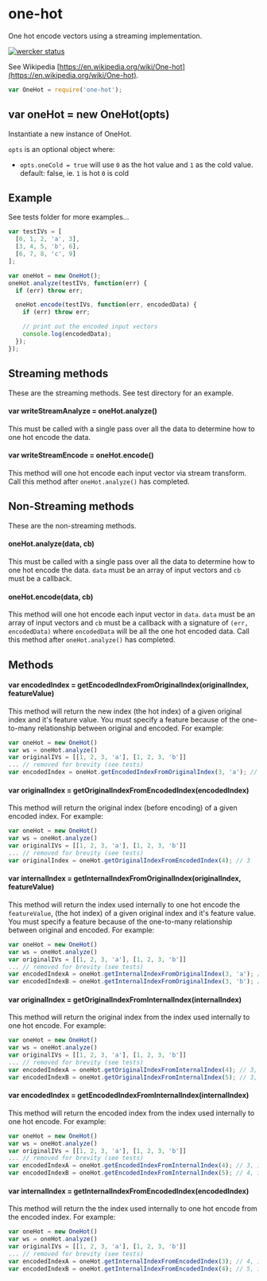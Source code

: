 # one-hot

One hot encode vectors using a streaming implementation.

[![wercker status](https://app.wercker.com/status/1b44d13a2f20cff87dfafebb0f544ffe/s "wercker status")](https://app.wercker.com/project/bykey/1b44d13a2f20cff87dfafebb0f544ffe)

See Wikipedia [https://en.wikipedia.org/wiki/One-hot](https://en.wikipedia.org/wiki/One-hot).

``` javascript
var OneHot = require('one-hot');
```


## var oneHot = new OneHot(opts)

Instantiate a new instance of OneHot.

`opts` is an optional object where:

 * `opts.oneCold = true` will use `0` as the hot value and `1` as the cold value. default: false, ie. `1` is hot `0` is cold


## Example

See tests folder for more examples...

``` javascript
var testIVs = [
  [0, 1, 2, 'a', 3],
  [3, 4, 5, 'b', 6],
  [6, 7, 8, 'c', 9]
];

var oneHot = new OneHot();
oneHot.analyze(testIVs, function(err) {
  if (err) throw err;

  oneHot.encode(testIVs, function(err, encodedData) {
    if (err) throw err;

    // print out the encoded input vectors
    console.log(encodedData);
  });
});
```


## Streaming methods

These are the streaming methods. See test directory for an example.

#### var writeStreamAnalyze = oneHot.analyze()

This must be called with a single pass over all the data to determine how to one hot encode the data.

#### var writeStreamEncode = oneHot.encode()

This method will one hot encode each input vector via stream transform. Call this method after `oneHot.analyze()` has completed.


## Non-Streaming methods

These are the non-streaming methods.

#### oneHot.analyze(data, cb)

This must be called with a single pass over all the data to determine how to one hot encode the data. `data` must be an array of input vectors and `cb` must be a callback.

#### oneHot.encode(data, cb)

This method will one hot encode each input vector in `data`. `data` must be an array of input vectors and `cb` must be a callback with a signature of `(err, encodedData)` where `encodedData` will be all the one hot encoded data. Call this method after `oneHot.analyze()` has completed.


## Methods

#### var encodedIndex = getEncodedIndexFromOriginalIndex(originalIndex, featureValue)

This method will return the new index (the hot index) of a given original index and it's feature value. You must specify a feature because of the one-to-many relationship between original and encoded. For example:

``` javascript
var oneHot = new OneHot()
var ws = oneHot.analyze()
var originalIVs = [[1, 2, 3, 'a'], [1, 2, 3, 'b']]
... // removed for brevity (see tests)
var encodedIndex = oneHot.getEncodedIndexFromOriginalIndex(3, 'a'); // encodedIndex could be 3 or 4, [1, 2, 3, 1, 0], or [1, 2, 3, 0, 1] depending on the order in which the ivs were processed
```

#### var originalIndex = getOriginalIndexFromEncodedIndex(encodedIndex)

This method will return the original index (before encoding) of a given encoded index. For example:

``` javascript
var oneHot = new OneHot()
var ws = oneHot.analyze()
var originalIVs = [[1, 2, 3, 'a'], [1, 2, 3, 'b']]
... // removed for brevity (see tests)
var originalIndex = oneHot.getOriginalIndexFromEncodedIndex(4); // 3
```

#### var internalIndex = getInternalIndexFromOriginalIndex(originalIndex, featureValue)

This method will return the index used internally to one hot encode the `featureValue`, (the hot index) of a given original index and it's feature value. You must specify a feature because of the one-to-many relationship between original and encoded. For example:

``` javascript
var oneHot = new OneHot()
var ws = oneHot.analyze()
var originalIVs = [[1, 2, 3, 'a'], [1, 2, 3, 'b']]
... // removed for brevity (see tests)
var encodedIndexA = oneHot.getInternalIndexFromOriginalIndex(3, 'a'); // 4, ie, [1, 2, 3, <encoded column: {a, b}>, 1, 0]
var encodedIndexB = oneHot.getInternalIndexFromOriginalIndex(3, 'b'); // 5, ie, [1, 2, 3, <encoded column: {a, b}>, 0, 1]
```

#### var originalIndex = getOriginalIndexFromInternalIndex(internalIndex)

This method will return the original index from the index used internally to one hot encode. For example:

``` javascript
var oneHot = new OneHot()
var ws = oneHot.analyze()
var originalIVs = [[1, 2, 3, 'a'], [1, 2, 3, 'b']]
... // removed for brevity (see tests)
var encodedIndexA = oneHot.getOriginalIndexFromInternalIndex(4); // 3, ie, [1, 2, 3, <encoded column: {a, b}>, 1, 0] => [1, 2, 3, 'a']
var encodedIndexB = oneHot.getOriginalIndexFromInternalIndex(5); // 3, ie, [1, 2, 3, <encoded column: {a, b}>, 0, 1] => [1, 2, 3, 'b']
```

#### var encodedIndex = getEncodedIndexFromInternalIndex(internalIndex)

This method will return the encoded index from the index used internally to one hot encode. For example:

``` javascript
var oneHot = new OneHot()
var ws = oneHot.analyze()
var originalIVs = [[1, 2, 3, 'a'], [1, 2, 3, 'b']]
... // removed for brevity (see tests)
var encodedIndexA = oneHot.getEncodedIndexFromInternalIndex(4); // 3, ie, [1, 2, 3, <encoded column: {a, b}>, 1, 0] => [1, 2, 3, 1, 0]
var encodedIndexB = oneHot.getEncodedIndexFromInternalIndex(5); // 4, ie, [1, 2, 3, <encoded column: {a, b}>, 0, 1] => [1, 2, 3, 0, 1]
```

#### var internalIndex = getInternalIndexFromEncodedIndex(encodedIndex)

This method will return the the index used internally to one hot encode from the encoded index. For example:

``` javascript
var oneHot = new OneHot()
var ws = oneHot.analyze()
var originalIVs = [[1, 2, 3, 'a'], [1, 2, 3, 'b']]
... // removed for brevity (see tests)
var encodedIndexA = oneHot.getInternalIndexFromEncodedIndex(3); // 4, ie, [1, 2, 3, 1, 0] => [1, 2, 3, <encoded column: {a, b}>, 1, 0]
var encodedIndexB = oneHot.getInternalIndexFromEncodedIndex(4); // 5, ie, [1, 2, 3, 0, 1] => [1, 2, 3, <encoded column: {a, b}>, 0, 1]
```
